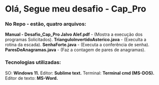 # Olá, Segue meu desafio - Cap_Pro

### No Repo - estão, quatro arquivos:

**Manual - Desafio_Cap_Pro Jalvo Alef.pdf** - (Mostra a execução dos programas Solicitados).
**TrianguloInvertidoAsterico.java** - (Execulta a rotina da escada).
**SenhaForte.java** - (Executa a conferência de senha).
**ParesDeAnagramas.java** - (Faz a contagem de pares de anagramas).

### Tecnologias utilizadas:

SO: **Windows 11.**
Editor: **Sublime text.**
Terminal: **Terminal cmd (MS-DOS).**
Editor de texto: **MS-Word.**
